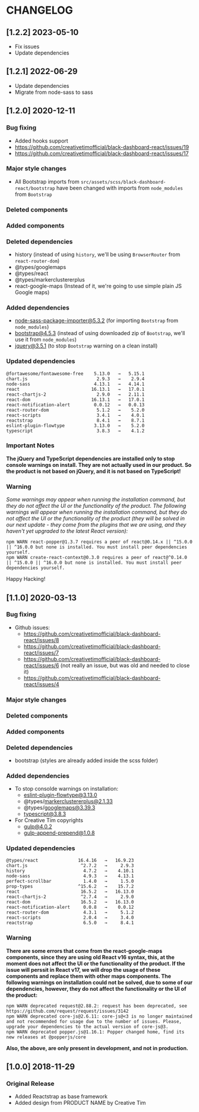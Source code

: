 # CHANGELOG

## [1.2.2] 2023-05-10

- Fix issues
- Update dependencies

## [1.2.1] 2022-06-29

- Update dependencies
- Migrate from node-sass to sass

## [1.2.0] 2020-12-11

### Bug fixing

- Added hooks support
- https://github.com/creativetimofficial/black-dashboard-react/issues/19
- https://github.com/creativetimofficial/black-dashboard-react/issues/17

### Major style changes

- All Bootstrap imports from `src/assets/scss/black-dashboard-react/bootstrap` have been changed with imports from `node_modules` from `Bootstrap`

### Deleted components

### Added components

### Deleted dependencies

- history (instead of using `history`, we'll be using `BrowserRouter` from `react-router-dom`)
- @types/googlemaps
- @types/react
- @types/markerclustererplus
- react-google-maps (Instead of it, we're going to use simple plain JS Google maps)

### Added dependencies

- node-sass-package-importer@5.3.2 (for importing `Bootstrap` from `node_modules`)
- bootstrap@4.5.3 (instead of using downloaded zip of `Bootstrap`, we'll use it from `node_modules`)
- jquery@3.5.1 (to stop `Bootstrap` warning on a clean install)

### Updated dependencies

```
@fortawesome/fontawesome-free    5.13.0   →   5.15.1
chart.js                          2.9.3   →    2.9.4
node-sass                        4.13.1   →   4.14.1
react                           16.13.1   →   17.0.1
react-chartjs-2                   2.9.0   →   2.11.1
react-dom                       16.13.1   →   17.0.1
react-notification-alert         0.0.12   →   0.0.13
react-router-dom                  5.1.2   →    5.2.0
react-scripts                     3.4.1   →    4.0.1
reactstrap                        8.4.1   →    8.7.1
eslint-plugin-flowtype           3.13.0   →    5.2.0
typescript                        3.8.3   →    4.1.2
```

### Important Notes

**The jQuery and TypeScript dependencies are installed only to stop console warnings on install. They are not actually used in our product. So the product is not based on jQuery, and it is not based on TypeScript!**

### Warning

_Some warnings may appear when running the installation command, but they do not affect the UI or the functionality of the product._
_The following warnings will appear when running the installation command, but they do not affect the UI or the functionality of the product (they will be solved in our next update - they come from the plugins that we are using, and they haven't yet upgraded to the latest React version):_

```
npm WARN react-popper@1.3.7 requires a peer of react@0.14.x || ^15.0.0 || ^16.0.0 but none is installed. You must install peer dependencies yourself.
npm WARN create-react-context@0.3.0 requires a peer of react@^0.14.0 || ^15.0.0 || ^16.0.0 but none is installed. You must install peer dependencies yourself.
```

Happy Hacking!

## [1.1.0] 2020-03-13

### Bug fixing

- Github issues:
  - https://github.com/creativetimofficial/black-dashboard-react/issues/8
  - https://github.com/creativetimofficial/black-dashboard-react/issues/7
  - https://github.com/creativetimofficial/black-dashboard-react/issues/6 (not really an issue, but was old and needed to close it)
  - https://github.com/creativetimofficial/black-dashboard-react/issues/4

### Major style changes

### Deleted components

### Added components

### Deleted dependencies

- bootstrap (styles are already added inside the scss folder)

### Added dependencies

- To stop consolde warnings on installation:
  - eslint-plugin-flowtype@3.13.0
  - @types/markerclustererplus@2.1.33
  - @types/googlemaps@3.39.3
  - typescript@3.8.3
- For Creative Tim copyrights
  - gulp@4.0.2
  - gulp-append-prepend@1.0.8

### Updated dependencies

```
@types/react               16.4.16   →   16.9.23
chart.js                    ^2.7.2   →     2.9.3
history                      4.7.2   →    4.10.1
node-sass                    4.9.3   →    4.13.1
perfect-scrollbar            1.4.0   →     1.5.0
prop-types                 ^15.6.2   →    15.7.2
react                       16.5.2   →   16.13.0
react-chartjs-2             ^2.7.4   →     2.9.0
react-dom                   16.5.2   →   16.13.0
react-notification-alert     0.0.8   →    0.0.12
react-router-dom             4.3.1   →     5.1.2
react-scripts                2.0.4   →     3.4.0
reactstrap                   6.5.0   →     8.4.1
```

### Warning

**There are some errors that come from the react-google-maps components, since they are using old React v16 syntax, this, at the moment does not affect the UI or the functionality of the product. If the issue will perssit in React v17, we will drop the usage of these components and replace them with other maps components. The following warnings on installation could not be solved, due to some of our dependencies, however, they do not affect the functionality or the UI of the product:**

```
npm WARN deprecated request@2.88.2: request has been deprecated, see https://github.com/request/request/issues/3142
npm WARN deprecated core-js@2.6.11: core-js@<3 is no longer maintained and not recommended for usage due to the number of issues. Please, upgrade your dependencies to the actual version of core-js@3.
npm WARN deprecated popper.js@1.16.1: Popper changed home, find its new releases at @popperjs/core
```

**Also, the above, are only present in development, and not in production.**

## [1.0.0] 2018-11-29

### Original Release

- Added Reactstrap as base framework
- Added design from PRODUCT NAME by Creative Tim

